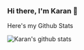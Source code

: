 ### Hi there, I'm Karan 👋

<!-- <p align="left"> <img src="https://komarev.com/ghpvc/?username=Karan-Gandhi" alt="Karan-Gandhi" /> </p> -->

Here's my Github Stats
<!--[![Top Langs](https://github-readme-stats.vercel.app/api/top-langs/?username=karan-gandhi&langs_count=4)](https://github.com/anuraghazra/github-readme-stats)-->
![Karan's github stats](https://github-readme-stats.vercel.app/api?username=karan-gandhi&show_icons=true&count_private=true) 

<!--
**Karan-Gandhi/Karan-Gandhi** is a ✨ _special_ ✨ repository because its `README.md` (this file) appears on your GitHub profile.

Here are some ideas to get you started:

- 🔭 I’m currently working on ...
- 🌱 I’m currently learning ...
- 👯 I’m looking to collaborate on ...
- 🤔 I’m looking for help with ...
- 💬 Ask me about ...
- 📫 How to reach me: ...
- 😄 Pronouns: ...
- ⚡ Fun fact: ...
-->

